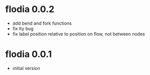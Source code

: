 # flodia 0.0.2

* add bend and fork functions
* fix lty bug
* fix label position relative to position on flow, not between nodes

# flodia 0.0.1

* initial version
